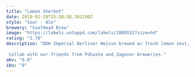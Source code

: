 ```yaml
---
title: "Lemon Sherbet"
date: 2019-02-20T15:58:58.391190Z
style: "Sour - Ale"
brewery: "CoolHead Brew"
image: "https://labels.untappd.com/labels/2809532?size=hd"
rating: "3.78"
description: "DDH Imperial Berliner Weisse brewed w/ fresh lemon zest, indian coriander seeds and Citra & Ekuanot hops. We also added an excessive amount of oats and a touch of milk sugar. Drink your sherbet!  Collab with our friends from Pühaste and Zagovor breweries."
abv: "6.0"
ibu: "0"
---
```

